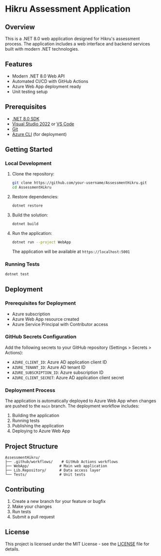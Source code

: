 # Hikru Assessment Application

## Overview
This is a .NET 8.0 web application designed for Hikru's assessment process. The application includes a web interface and backend services built with modern .NET technologies.

## Features
- Modern .NET 8.0 Web API
- Automated CI/CD with GitHub Actions
- Azure Web App deployment ready
- Unit testing setup

## Prerequisites
- [.NET 8.0 SDK](https://dotnet.microsoft.com/download/dotnet/8.0)
- [Visual Studio 2022](https://visualstudio.microsoft.com/vs/) or [VS Code](https://code.visualstudio.com/)
- [Git](https://git-scm.com/)
- [Azure CLI](https://docs.microsoft.com/en-us/cli/azure/install-azure-cli) (for deployment)

## Getting Started

### Local Development
1. Clone the repository:
   ```bash
   git clone https://github.com/your-username/AssessmentHikru.git
   cd AssessmentHikru
   ```

2. Restore dependencies:
   ```bash
   dotnet restore
   ```

3. Build the solution:
   ```bash
   dotnet build
   ```

4. Run the application:
   ```bash
   dotnet run --project WebApp
   ```
   The application will be available at `https://localhost:5001`

### Running Tests
```bash
dotnet test
```

## Deployment

### Prerequisites for Deployment
- Azure subscription
- Azure Web App resource created
- Azure Service Principal with Contributor access

### GitHub Secrets Configuration
Add the following secrets to your GitHub repository (Settings > Secrets > Actions):
- `AZURE_CLIENT_ID`: Azure AD application client ID
- `AZURE_TENANT_ID`: Azure AD tenant ID
- `AZURE_SUBSCRIPTION_ID`: Azure subscription ID
- `AZURE_CLIENT_SECRET`: Azure AD application client secret

### Deployment Process
The application is automatically deployed to Azure Web App when changes are pushed to the `main` branch. The deployment workflow includes:
1. Building the application
2. Running tests
3. Publishing the application
4. Deploying to Azure Web App

## Project Structure
```
AssessmentHikru/
├── .github/workflows/    # GitHub Actions workflows
├── WebApp/              # Main web application
├── Lib.Repository/      # Data access layer
└── Tests/               # Unit tests
```

## Contributing
1. Create a new branch for your feature or bugfix
2. Make your changes
3. Run tests
4. Submit a pull request

## License
This project is licensed under the MIT License - see the [LICENSE](LICENSE) file for details.

